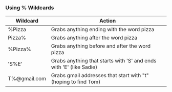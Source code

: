 ### Using % Wildcards

| Wildcard      | Action |
| ----------- | ----------- |
| %Pizza      | Grabs anything ending with the word pizza       |
| Pizza%   | Grabs anything after the word pizza        |
| %Pizza% | Grabs anything before and after the word pizza |
| 'S%E' | Grabs anything that starts with 'S' and ends with 'E' (like Sadie)|
| T%@gmail.com | Grabs gmail addresses that start with "t" (hoping to find Tom) |
